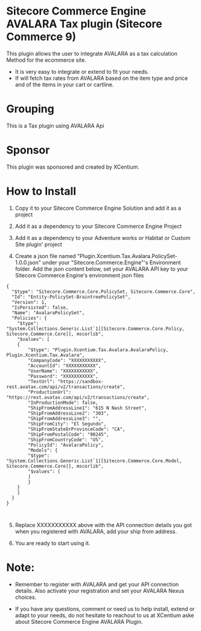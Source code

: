 ﻿
Sitecore Commerce Engine AVALARA Tax plugin (Sitecore Commerce 9)
======================================

This plugin allows the user to integrate AVALARA as a tax calculation Method for the ecommerce site. 
- It is very easy to integrate or extend to fit your needs.
- If will fetch tax rates from AVALARA based on the item type and price and of the items in your cart or cartline.


Grouping
========
This is a Tax plugin using AVALARA Api

Sponsor
=======
This plugin was sponsored and created by XCentium.

How to Install
==============

1. Copy it to your Sitecore Commerce Engine Solution and add it as a project 

2. Add it as a dependency to your Sitecore Commerce Engine Project

3. Add it as a dependency to your Adventure works or Habitat or Custom Site plugin' project

4. Create a json file named "Plugin.Xcentium.Tax.Avalara.PolicySet-1.0.0.json" under your "Sitecore.Commerce.Engine"'s Environment folder. Add the json content below, set your AVALARA API key to your Sitecore Commerce Engine's environment json files

```
{
  "$type": "Sitecore.Commerce.Core.PolicySet, Sitecore.Commerce.Core",
  "Id": "Entity-PolicySet-BraintreePolicySet",
  "Version": 1,
  "IsPersisted": false,
  "Name": "AvalaraPolicySet",
  "Policies": {
    "$type": "System.Collections.Generic.List`1[[Sitecore.Commerce.Core.Policy, Sitecore.Commerce.Core]], mscorlib",
    "$values": [
    {
        "$type": "Plugin.Xcentium.Tax.Avalara.AvalaraPolicy, Plugin.Xcentium.Tax.Avalara",
        "CompanyCode": "XXXXXXXXXXX",
        "AccountId": "XXXXXXXXXXX",
        "UserName": "XXXXXXXXXXX",
        "Password": "XXXXXXXXXXX",
        "TestUrl": "https://sandbox-rest.avatax.com/api/v2/transactions/create",
        "ProductionUrl": "https://rest.avatax.com/api/v2/transactions/create",
        "InProductionMode": false,
        "ShipFromAddressLine1": "615 N Nash Street",
        "ShipFromAddressLine2": "303",
        "ShipFromAddressLine3": "",
        "ShipFromCity": "El Segundo",
        "ShipFromStateOrProvinceCode": "CA",
        "ShipFromPostalCode": "90245",
        "ShipFromCountryCode": "US",
        "PolicyId": "AvalaraPolicy",
        "Models": {
        "$type": "System.Collections.Generic.List`1[[Sitecore.Commerce.Core.Model, Sitecore.Commerce.Core]], mscorlib",
        "$values": [
        ]
        }
    }
    ]
  }
}



```

5. Replace XXXXXXXXXXX above with the API connection details you got when you registered with AVALARA,  add your ship from address.


6. You are ready to start using it. 

Note:
=====
- Remember to register with AVALARA and get your API connection details. Also activate your registration and set your AVALARA Nexus choices.

- If you have any questions, comment or need us to help install, extend or adapt to your needs, do not hesitate to reachout to us at XCentium aske about Sitecore Commerce Engine AVALARA Plugin.






